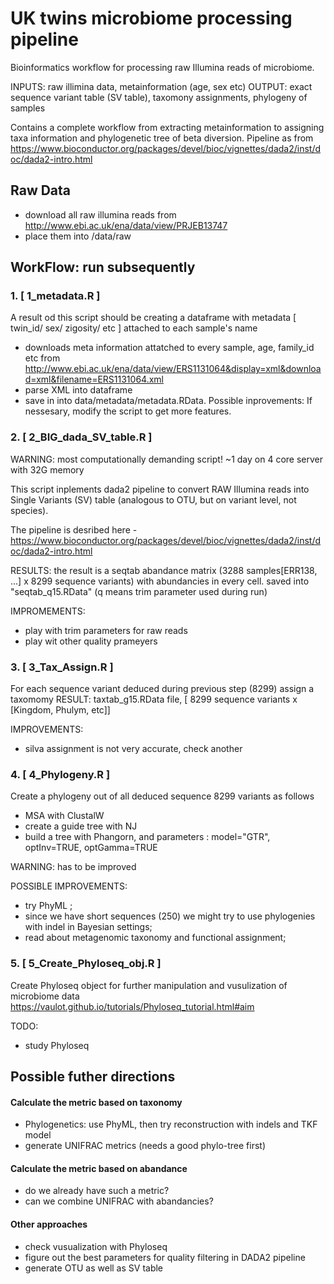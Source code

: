 # UK twins microbiome processing pipeline
Bioinformatics workflow for processing raw Illumina reads of microbiome.

INPUTS: raw illimina data, metainformation (age, sex etc)
OUTPUT: exact sequence variant table (SV table), taxomony assignments, phylogeny of samples

Contains a complete workflow from extracting metainformation to assigning taxa information and phylogenetic tree of beta diversion.
Pipeline as from https://www.bioconductor.org/packages/devel/bioc/vignettes/dada2/inst/doc/dada2-intro.html


## Raw Data
- download all raw illumina reads from http://www.ebi.ac.uk/ena/data/view/PRJEB13747
- place them into /data/raw

## WorkFlow: run subsequently
### 1. [ 1_metadata.R  ]

A result od this script should be creating a dataframe with metadata [ twin_id/ sex/ zigosity/ etc ] attached to each sample's name

  - downloads meta information attatched to every sample, age, family_id etc from http://www.ebi.ac.uk/ena/data/view/ERS1131064&display=xml&download=xml&filename=ERS1131064.xml
  - parse XML into dataframe
  - save in into data/metadata/metadata.RData.
Possible inprovements: If nessesary, modify the script to get more features.

### 2. [ 2_BIG_dada_SV_table.R ]

WARNING: most computationally demanding script! ~1 day on 4 core server with 32G memory

This script inplements dada2 pipeline to convert RAW Illumina reads into Single Variants (SV) table (analogous to OTU, but on variant level, not species).

The pipeline is desribed here - https://www.bioconductor.org/packages/devel/bioc/vignettes/dada2/inst/doc/dada2-intro.html

RESULTS: the result is a seqtab abandance matrix (3288 samples[ERR138, ...] x 8299 sequence variants) with abundancies in every cell.
saved into "seqtab_q15.RData" (q means trim parameter used during run)

IMPROMEMENTS:
  - play with trim parameters for raw reads
  - play wit other quality prameyers
  
  
### 3. [ 3_Tax_Assign.R ]

For each sequence variant deduced during previous step (8299) assign a taxomomy
RESULT: taxtab_g15.RData file, [ 8299 sequence variants x [Kingdom, Phulym, etc]]

IMPROVEMENTS:
   - silva assignment is not very accurate, check another 
   
   
### 4. [ 4_Phylogeny.R ]

Create a phylogeny out of all deduced sequence 8299 variants as follows
  - MSA with ClustalW
  - create a guide tree with NJ
  - build a tree with Phangorn, and parameters : model="GTR", optInv=TRUE, optGamma=TRUE

WARNING: has to be improved

POSSIBLE IMPROVEMENTS:
  - try PhyML ;
  - since we have short sequences (250) we might try to use phylogenies with indel in Bayesian settings;
  - read about metagenomic taxonomy and functional assignment;
  
  
### 5. [ 5_Create_Phyloseq_obj.R ]

Create  Phyloseq object for further manipulation and vusulization of microbiome data
https://vaulot.github.io/tutorials/Phyloseq_tutorial.html#aim

TODO:
  - study Phyloseq


## Possible futher directions
#### Calculate the metric based on taxonomy  
  - Phylogenetics: use PhyML, then try reconstruction with indels and TKF model
  - generate UNIFRAC metrics (needs a good phylo-tree first)
  
#### Calculate the metric based on abandance
  - do we already have such a metric?
  - can we combine UNIFRAC with abandancies?
  
#### Other approaches  
  - check vusualization with Phyloseq
  - figure out the best parameters for quality filtering in DADA2 pipeline
  - generate OTU as well as SV table
  
